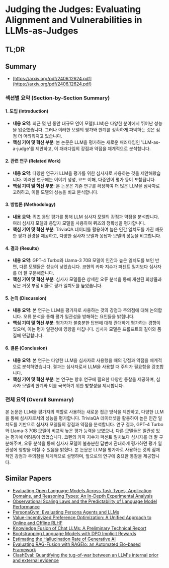 # Judging the Judges: Evaluating Alignment and Vulnerabilities in LLMs-as-Judges
## TL;DR
## Summary
- [https://arxiv.org/pdf/2406.12624.pdf](https://arxiv.org/pdf/2406.12624.pdf)

### 섹션별 요약 (Section-by-Section Summary)

#### 1. 도입 (Introduction)
- **내용 요약**: 최근 몇 년 동안 대규모 언어 모델(LLM)은 다양한 분야에서 뛰어난 성능을 입증했습니다. 그러나 이러한 모델의 평가와 한계를 정확하게 파악하는 것은 점점 더 어려워지고 있습니다.
- **핵심 기여 및 혁신 부분**: 본 논문은 LLM을 평가하는 새로운 패러다임인 'LLM-as-a-judge'를 제안하고, 이 패러다임의 강점과 약점을 체계적으로 분석합니다.

#### 2. 관련 연구 (Related Work)
- **내용 요약**: 다양한 연구가 LLM을 평가를 위한 심사자로 사용하는 것을 제안해왔습니다. 이러한 연구에는 이야기 생성, 코드 이해, 다중언어 평가 등이 포함됩니다.
- **핵심 기여 및 혁신 부분**: 본 논문은 기존 연구를 확장하여 더 많은 LLM을 심사자로 고려하고, 이들 모델의 성능을 비교 분석합니다.

#### 3. 방법론 (Methodology)
- **내용 요약**: 퀴즈 응답 평가를 통해 LLM 심사자 모델의 강점과 약점을 분석합니다. 여러 심사자 모델과 응답자 모델을 사용하여 퀴즈의 정확성을 평가합니다.
- **핵심 기여 및 혁신 부분**: TriviaQA 데이터를 활용하여 높은 인간 일치도를 가진 깨끗한 평가 환경을 제공하고, 다양한 심사자 모델과 응답자 모델의 성능을 비교합니다.

#### 4. 결과 (Results)
- **내용 요약**: GPT-4 Turbo와 Llama-3 70B 모델이 인간과 높은 일치도를 보인 반면, 다른 모델들은 성능이 낮았습니다. 코헨의 카파 지수가 퍼센트 일치보다 심사자를 더 잘 구분해줍니다.
- **핵심 기여 및 혁신 부분**: 심사자 모델들은 상세한 오류 분석을 통해 개선된 회상율과 낮은 거짓 부정 비율로 평가 일치도를 높였습니다.

#### 5. 논의 (Discussion)
- **내용 요약**: 본 연구는 LLM을 평가자로 사용하는 것의 강점과 주의점에 대해 논의합니다. 오류 분석을 통해 평가 일관성을 방해하는 요인들을 밝힙니다.
- **핵심 기여 및 혁신 부분**: 평가자가 불충분한 답변에 대해 관대하게 평가하는 경향이 있으며, 이는 평가 일관성에 영향을 미칩니다. 심사자 모델은 프롬프트의 길이와 품질에 민감합니다.

#### 6. 결론 (Conclusion)
- **내용 요약**: 본 연구는 다양한 LLM을 심사자로 사용했을 때의 강점과 약점을 체계적으로 분석하였습니다. 결과는 심사자로서 LLM을 사용할 때 주의가 필요함을 강조합니다.
- **핵심 기여 및 혁신 부분**: 본 연구는 향후 연구에 필요한 다양한 통찰을 제공하며, 심사자 모델의 한계와 이를 극복하기 위한 방향성을 제시합니다.

### 전체 요약 (Overall Summary)

본 논문은 LLM을 평가자의 역할로 사용하는 새로운 접근 방식을 제안하고, 다양한 LLM을 통해 심사자로서의 성능을 평가합니다. TriviaQA 데이터셋을 활용하여 높은 인간 일치도를 기반으로 심사자 모델들의 강점과 약점을 분석합니다. 연구 결과, GPT-4 Turbo와 Llama-3 70B 모델이 비교적 높은 평가 능력을 보였으나, 다른 모델들은 일관성 있는 평가에 어려움이 있었습니다. 코헨의 카파 지수가 퍼센트 일치보다 심사자를 더 잘 구분해주며, 오류 분석을 통해 심사자 모델이 불충분한 답변에 관대하게 평가하면 평가 일관성에 영향을 미칠 수 있음을 밝혔다. 본 논문은 LLM을 평가자로 사용하는 것의 잠재적인 강점과 주의점을 체계적으로 설명하며, 앞으로의 연구에 중요한 통찰을 제공합니다.

## Similar Papers
- [Evaluating Open Language Models Across Task Types, Application Domains, and Reasoning Types: An In-Depth Experimental Analysis](2406.11402.md)
- [Observational Scaling Laws and the Predictability of Language Model Performance](2405.10938.md)
- [PersonaGym: Evaluating Persona Agents and LLMs](2407.18416.md)
- [Value-Incentivized Preference Optimization: A Unified Approach to Online and Offline RLHF](2405.19320.md)
- [Knowledge Fusion of Chat LLMs: A Preliminary Technical Report](2402.16107.md)
- [Bootstrapping Language Models with DPO Implicit Rewards](2406.09760.md)
- [Estimating the Hallucination Rate of Generative AI](2406.07457.md)
- [Evaluating RAG-Fusion with RAGElo: an Automated Elo-based Framework](2406.14783.md)
- [ClashEval: Quantifying the tug-of-war between an LLM's internal prior and external evidence](2404.10198.md)
